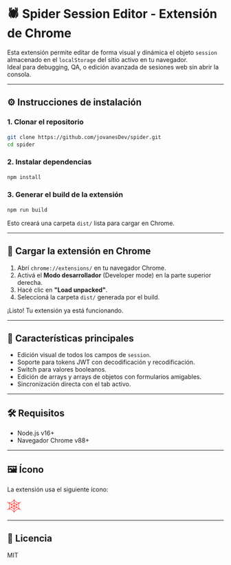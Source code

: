 # 🕷️ Spider Session Editor - Extensión de Chrome

Esta extensión permite editar de forma visual y dinámica el objeto `session` almacenado en el `localStorage` del sitio activo en tu navegador.  
Ideal para debugging, QA, o edición avanzada de sesiones web sin abrir la consola.

---

## ⚙️ Instrucciones de instalación

### 1. Clonar el repositorio

```bash
git clone https://github.com/jovanesDev/spider.git
cd spider
```

### 2. Instalar dependencias

```bash
npm install
```

### 3. Generar el build de la extensión

```bash
npm run build
```

Esto creará una carpeta `dist/` lista para cargar en Chrome.

---

## 🧱 Cargar la extensión en Chrome

1. Abrí `chrome://extensions/` en tu navegador Chrome.
2. Activá el **Modo desarrollador** (Developer mode) en la parte superior derecha.
3. Hacé clic en **"Load unpacked"**.
4. Seleccioná la carpeta `dist/` generada por el build.

¡Listo! Tu extensión ya está funcionando.

---

## 🧩 Características principales

- Edición visual de todos los campos de `session`.
- Soporte para tokens JWT con decodificación y recodificación.
- Switch para valores booleanos.
- Edición de arrays y arrays de objetos con formularios amigables.
- Sincronización directa con el tab activo.

---

## 🛠️ Requisitos

- Node.js v16+
- Navegador Chrome v88+

---

## 🖼️ Ícono

La extensión usa el siguiente ícono:

![Spider Icon](./public/icon.png)

---

## 📄 Licencia

MIT
